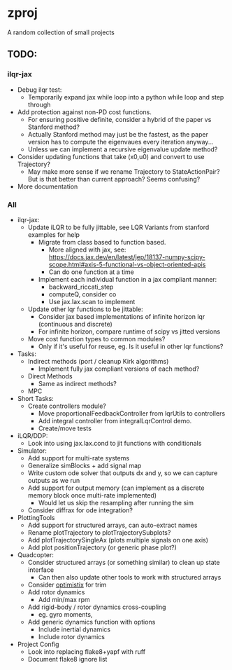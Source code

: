 # zproj
A random collection of small projects

## TODO:
### ilqr-jax
- Debug ilqr test:
    - Temporarily expand jax while loop into a python while loop and step through
- Add protection against non-PD cost functions.
    - For ensuring positive definite, consider a hybrid of the paper vs Stanford method?
    - Actually Stanford method may just be the fastest, as the paper version has to compute the eigenvaues every iteration anyway...
    - Unless we can implement a recursive eigenvalue update method?
- Consider updating functions that take (x0,u0) and convert to use Trajectory?
    - May make more sense if we rename Trajectory to StateActionPair? But is that better than current approach? Seems confusing?
- More documentation

### All
- ilqr-jax:
    - Update iLQR to be fully jittable, see LQR Variants from stanford examples for help
        - Migrate from class based to function based.
            - More aligned with jax, see: https://docs.jax.dev/en/latest/jep/18137-numpy-scipy-scope.html#axis-5-functional-vs-object-oriented-apis
            - Can do one function at a time
        - Implement each individual function in a jax compliant manner:
            - backward_riccati_step
            - computeQ, consider co
            - Use jax.lax.scan to implement
    - Update other lqr functions to be jittable:
        - Consider jax based implementations of infinite horizon lqr (continuous and discrete)
        - For infinite horizon, compare runtime of scipy vs jitted versions
    - Move cost function types to common modules?
        - Only if it's useful for reuse, eg. Is it useful in other lqr functions?
- Tasks:
    - Indirect methods (port / cleanup Kirk algorithms)
        - Implement fully jax compliant versions of each method?
    - Direct Methods
        - Same as indirect methods?
    - MPC
- Short Tasks:
    - Create controllers module?
        - Move proportionalFeedbackController from lqrUtils to controllers
        - Add integral controller from integralLqrControl demo.
        - Create/move tests
- iLQR/DDP:
    - Look into using jax.lax.cond to jit functions with conditionals
- Simulator:
    - Add support for multi-rate systems
    - Generalize simBlocks + add signal map
    - Write custom ode solver that outputs dx and y, so we can capture outputs as we run
    - Add support for output memory (can implement as a discrete memory block once multi-rate implemented)
        - Would let us skip the resampling after running the sim
    - Consider diffrax for ode integration?
- PlottingTools
    - Add support for structured arrays, can auto-extract names
    - Rename plotTrajectory to plotTrajectorySubplots?
    - Add plotTrajectorySingleAx (plots multiple signals on one axis)
    - Add plot positionTrajectory (or generic phase plot?)
- Quadcopter:
    - Consider structured arrays (or something similar) to clean up state interface
        - Can then also update other tools to work with structured arrays
    - Consider [optimistix](https://github.com/patrick-kidger/optimistix) for trim
    - Add rotor dynamics
        - Add min/max rpm
    - Add rigid-body / rotor dynamics cross-coupling
        - eg. gyro moments,
    - Add generic dynamics function with options
        - Include inertial dynamics
        - Include rotor dynamics
- Project Config
    - Look into replacing flake8+yapf with ruff
    - Document flake8 ignore list
